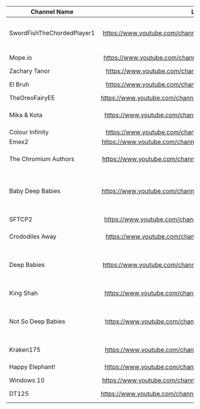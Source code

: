 | Channel Name | Link | Type |
| -------------|:-------------:| -----:|
| SwordFishTheChordedPlayer1      | https://www.youtube.com/channel/UCwvrKwJSbYd2aVXU3gr1JLw | Mope.io Animals (core channel) |
| Mope.io      | https://www.youtube.com/channel/UCe_dNXydx8h9EFhQGMiOigg      |   Mope.io Animals |
| Zachary Tanor      | https://www.youtube.com/channel/UCgiSbsIFNpfLQlKrRzm7b5A      |  Other |
| El Bruh      | https://www.youtube.com/channel/UCzlFIZBQLt2AP2birHc88OQ      |   Mope.io Animals |
| TheOreoFairyEE      | https://www.youtube.com/channel/UCxpdkhSUpwm9jS5BQ9gG4OA      |   Other |
| Mika & Kota      | https://www.youtube.com/channel/UCoiizQJFwALfo8G3M_JhHhg      |  Other, Mope.io account |
| Colour Infinity      |https://www.youtube.com/channel/UCEo2e8hrpuoZYclaxL2x6fw      |   Other |
| Emex2      | https://www.youtube.com/channel/UCeTMHOOSVrDclXeoakvxMUA      |   Other |
| The Chromium Authors      | https://www.youtube.com/channel/UC7vGoQhzaXO_8xJhUoJApuw      |   Others (Formerly SFTCP2)|
| Baby Deep Babies      | https://www.youtube.com/channel/UCzOc0wE4UJAlW-eLZt8dw2A      |   Deep Babies Family, Mope.io Animals |
| SFTCP2      | https://www.youtube.com/channel/UCOkw6EGYrbg1xI-nzIQjqmQ      |   Mope.io Animals |
| Crododiles Away      | https://www.youtube.com/channel/UCn3TIaZQldlxZyPdVQ47fYQ      |   Mope.io Animals |
| Deep Babies      | https://www.youtube.com/channel/UCPbcwP9Oga5rsdl5HVzTT6w      |    Deep Babies Family, Mope.io Animals |
| King Shah      | https://www.youtube.com/channel/UCkI9XuJyEb5HrUKUtB1V6rA      |   Mope.io Animals |
| Not So Deep Babies      | https://www.youtube.com/channel/UCHJt6owQkhafUJdycBjBksA      |   Deep Babies Family, Mope.io Animals |
| Kraken175      | https://www.youtube.com/channel/UCeXN-PHcsvgIEGKcaFgznjA      |   Mope.io Animals |
| Happy Elephant! | https://www.youtube.com/channel/UCmdbSuZCkH8JdKFzZiErziQ | Mope.io Animals |
| Windows 10 | https://www.youtube.com/channel/UCJFuegniAsXwGkH7YMQH6fg | Other |
| DT125 | https://www.youtube.com/channel/UCD147OhJ2o4cmZZdMAwj4kA | Mope.io Animals |
